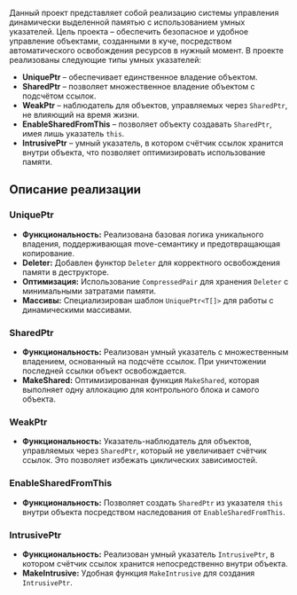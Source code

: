 
Данный проект представляет собой реализацию системы управления динамически выделенной памятью с использованием умных указателей. Цель проекта – обеспечить безопасное и удобное управление объектами, созданными в куче, посредством автоматического освобождения ресурсов в нужный момент. В проекте реализованы следующие типы умных указателей:

- **UniquePtr** – обеспечивает единственное владение объектом.
- **SharedPtr** – позволяет множественное владение объектом с подсчётом ссылок.
- **WeakPtr** – наблюдатель для объектов, управляемых через `SharedPtr`, не влияющий на время жизни.
- **EnableSharedFromThis** – позволяет объекту создавать `SharedPtr`, имея лишь указатель `this`.
- **IntrusivePtr** – умный указатель, в котором счётчик ссылок хранится внутри объекта, что позволяет оптимизировать использование памяти.


## Описание реализации

### UniquePtr

- **Функциональность:** Реализована базовая логика уникального владения, поддерживающая move-семантику и предотвращающая копирование.
- **Deleter:** Добавлен функтор `Deleter` для корректного освобождения памяти в деструкторе.
- **Оптимизация:** Использование `CompressedPair` для хранения `Deleter` с минимальными затратами памяти.
- **Массивы:** Специализирован шаблон `UniquePtr<T[]>` для работы с динамическими массивами.

### SharedPtr

- **Функциональность:** Реализован умный указатель с множественным владением, основанный на подсчёте ссылок. При уничтожении последней ссылки объект освобождается.
- **MakeShared:** Оптимизированная функция `MakeShared`, которая выполняет одну аллокацию для контрольного блока и самого объекта.


### WeakPtr

- **Функциональность:** Указатель-наблюдатель для объектов, управляемых через `SharedPtr`, который не увеличивает счётчик ссылок. Это позволяет избежать циклических зависимостей.

### EnableSharedFromThis

- **Функциональность:** Позволяет создать `SharedPtr` из указателя `this` внутри объекта посредством наследования от `EnableSharedFromThis`.

### IntrusivePtr

- **Функциональность:** Реализован умный указатель `IntrusivePtr`, в котором счётчик ссылок хранится непосредственно внутри объекта.
- **MakeIntrusive:** Удобная функция `MakeIntrusive` для создания `IntrusivePtr`.

